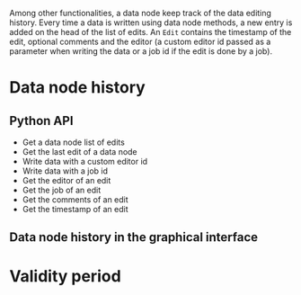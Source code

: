 Among other functionalities, a data node keep track of the data editing history. Every time a
data is written using data node methods, a new entry is added on the head of the list of edits.
An `Edit` contains the timestamp of the edit, optional comments and the editor (a custom editor
id passed as a parameter when writing the data or a job id if the edit is done by a job).

# Data node history

## Python API
- Get a data node list of edits
- Get the last edit of a data node
- Write data with a custom editor id
- Write data with a job id
- Get the editor of an edit
- Get the job of an edit
- Get the comments of an edit
- Get the timestamp of an edit

## Data node history in the graphical interface


# Validity period



